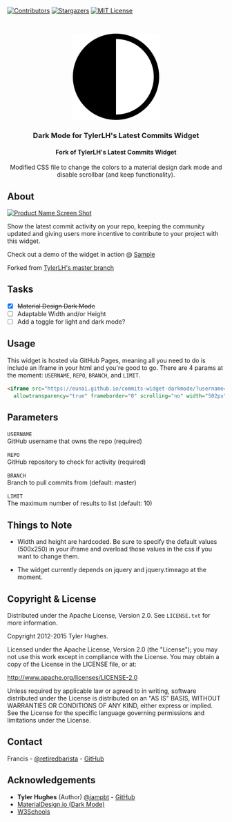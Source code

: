 [![Contributors][contributors-shield]][contributors-url]
[![Stargazers][stars-shield]][stars-url]
[![MIT License][license-shield]][license-url]


<br />
<p align="center">
  <a href="https://github.com/eunai/commits-widget-darkmode">
<img src="./images/darkMode.svg" alt="dark mode icon">
  </a>
  </p>

  <h3 align="center">Dark Mode for TylerLH's Latest Commits Widget</h3>

  <h4 align="center">Fork of TylerLH's Latest Commits Widget</h4>

  <p align="center">Modified CSS file to change the colors to a material design dark mode and disable scrollbar (and keep functionality).</p>

## About

[![Product Name Screen Shot][product-screenshot]](https://eunai.github.io/commits-widget-darkmode/)

Show the latest commit activity on your repo, keeping the community updated and giving users more incentive to contribute to your project with this widget.

Check out a demo of the widget in action @ [Sample](https://eunai.github.io/commits-widget-darkmode/sample?username=eunai&repo=commits-widget-darkmode&limit=30)

Forked from [TylerLH's master branch](https://github.com/tylerlh/github-latest-commits-widget/)

<!-- TO DO LIST -->
Tasks
-----
- [x] ~~Material Design Dark Mode~~
- [ ] Adaptable Width and/or Height
- [ ] Add a toggle for light and dark mode?

<!-- USAGE -->
Usage
-----

This widget is hosted via GitHub Pages, meaning all you need to do is include an iframe in your html and you're good to go. There are 4 params at the moment: `USERNAME`, `REPO`, `BRANCH`, and `LIMIT`.

``` html
<iframe src="https://eunai.github.io/commits-widget-darkmode/?username=USERNAME&repo=REPO&limit=LIMIT"
  allowtransparency="true" frameborder="0" scrolling="no" width="502px" height="252px"></iframe>
```


<!-- PARAMETERS -->
## Parameters
`USERNAME`<br>
GitHub username that owns the repo (required)<br>

`REPO`<br>
GitHub repository to check for activity (required)

`BRANCH`<br>
Branch to pull commits from (default: master)

`LIMIT`<br>
The maximum number of results to list (default: 10)

<!-- NOTICE -->
Things to Note
-----------

+ Width and height are hardcoded. Be sure to specify the default values (500x250) in your iframe and overload those values in the css if you want to change them.

+ The widget currently depends on jquery and jquery.timeago at the moment.

<!-- LICENSE -->
## Copyright & License

Distributed under the Apache License, Version 2.0. See `LICENSE.txt` for more information.


Copyright 2012-2015 Tyler Hughes.

Licensed under the Apache License, Version 2.0 (the "License");
you may not use this work except in compliance with the License.
You may obtain a copy of the License in the LICENSE file, or at:

   http://www.apache.org/licenses/LICENSE-2.0

Unless required by applicable law or agreed to in writing, software
distributed under the License is distributed on an "AS IS" BASIS,
WITHOUT WARRANTIES OR CONDITIONS OF ANY KIND, either express or implied.
See the License for the specific language governing permissions and
limitations under the License.



<!-- CONTACT -->
## Contact

Francis - [@retiredbarista](https://twitter.com/retiredbarista) - [GitHub](http://github.com/eunai)



<!-- ACKNOWLEDGEMENTS -->
## Acknowledgements

* **Tyler Hughes** (Author) [@iampbt](https://twitter.com/iabpt) - [GitHub](http://github.com/tylerlh)
* [MaterialDesign.io (Dark Mode)](https://material.io/design/color/dark-theme)
* [W3Schools](https://www.w3schools.com/)




<!-- MARKDOWN LINKS & IMAGES -->
<!-- https://www.markdownguide.org/basic-syntax/#reference-style-links -->
[contributors-shield]: https://img.shields.io/github/contributors/eunai/commits-widget-darkmode.svg?style=flat-square
[contributors-url]: https://github.com/eunai/commits-widget-darkmode/graphs/contributors
[forks-shield]: https://img.shields.io/github/forks/eunai/commits-widget-darkmode.svg?style=flat-square
[forks-url]: https://github.com/eunai/commits-widget-darkmode/network/members
[stars-shield]: https://img.shields.io/github/stars/eunai/commits-widget-darkmode.svg?style=flat-square
[stars-url]: https://github.com/eunai/commits-widget-darkmode/stargazers
[issues-shield]: https://img.shields.io/github/issues/eunai/commits-widget-darkmode.svg?style=flat-square
[issues-url]: https://github.com/eunai/commits-widget-darkmode/issues
[license-shield]: https://img.shields.io/github/license/eunai/commits-widget-darkmode.svg?style=flat-square
[license-url]: https://github.com/eunai/commits-widget-darkmode/blob/master/LICENSE.txt
[product-screenshot]: https://puu.sh/GusJ9.png
